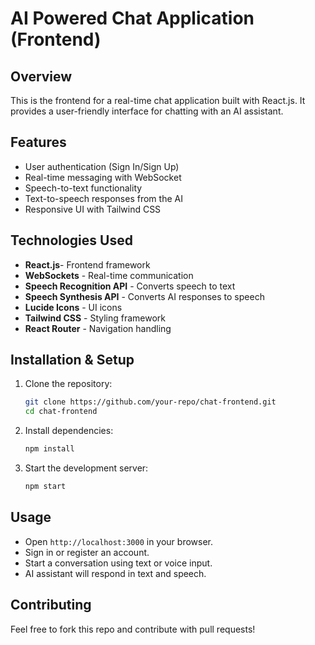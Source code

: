 # AI Powered Chat Application (Frontend)

## Overview
This is the frontend for a real-time chat application built with React.js. It provides a user-friendly interface for chatting with an AI assistant.

## Features
- User authentication (Sign In/Sign Up)
- Real-time messaging with WebSocket
- Speech-to-text functionality
- Text-to-speech responses from the AI
- Responsive UI with Tailwind CSS

## Technologies Used
- **React.js**- Frontend framework
- **WebSockets** - Real-time communication
- **Speech Recognition API** - Converts speech to text
- **Speech Synthesis API** - Converts AI responses to speech
- **Lucide Icons** - UI icons
- **Tailwind CSS** - Styling framework
- **React Router** - Navigation handling

## Installation & Setup
1. Clone the repository:
   ```sh
   git clone https://github.com/your-repo/chat-frontend.git
   cd chat-frontend
   ```

2. Install dependencies:
   ```sh
   npm install
   ```

3. Start the development server:
   ```sh
   npm start
   ```

## Usage
- Open `http://localhost:3000` in your browser.
- Sign in or register an account.
- Start a conversation using text or voice input.
- AI assistant will respond in text and speech.

## Contributing
Feel free to fork this repo and contribute with pull requests!
